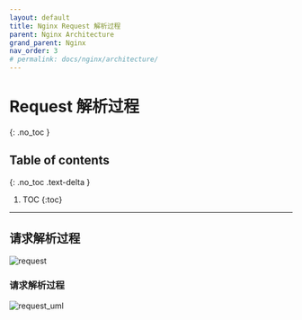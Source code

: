 ```yaml
---
layout: default
title: Nginx Request 解析过程
parent: Nginx Architecture
grand_parent: Nginx
nav_order: 3
# permalink: docs/nginx/architecture/
---
```


# Request 解析过程
{: .no_toc }

## Table of contents
{: .no_toc .text-delta }

1. TOC
{:toc}
---
## 请求解析过程
![request](/assets/images/nginx/request.png)

### 请求解析过程
![request_uml](/assets/images/nginx/ngx_http_read_client_request_body.png)